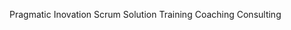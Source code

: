<span style="color:#000ff;">Pragmatic Inovation</span>
<span style="color:#000ff;">Scrum Solution Training Coaching Consulting</span>